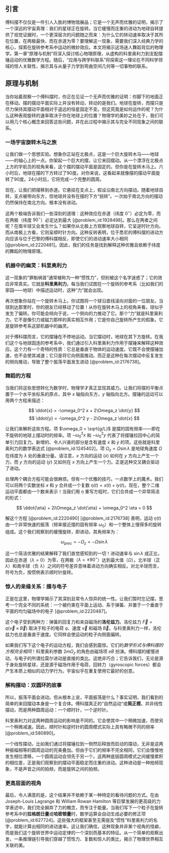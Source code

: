 ## 引言
傅科摆不仅仅是一件引人入胜的博物馆展品；它是一个无声而优雅的证明，揭示了一个深远的宇宙真理：我们的星球正在旋转。当它缓慢而庄重的进动为地球自转提供了视觉证据时，一个更深层次的问题随之而来：为什么它的转动速率取决于其所在位置，在两极最快，而在赤道为零？要理解这一现象，需要我们深入经典力学的核心，探索在旋转参考系中运动的微妙效应。本文将揭示这场迷人舞蹈背后的物理学。第一章“原理与机制”将深入探讨核心物理原理，从虚构的科里奥利力到支配摆锤运动的优雅数学方程。随后，“应用与跨学科联系”将探索这一理论在不同科学领域的惊人关联性，揭示其与从量子力学到弯曲空间几何等一切事物的联系。

## 原理与机制

当你站着观察一个傅科摆时，你正在见证一个无声而优雅的证明：你脚下的地面正在移动。摆的摆动平面实际上并没有转动，转动的是我们。地球在旋转，而摆只是尽力保持其摆动平面相对于遥远的恒星固定不变。但这究竟是如何运作的呢？为什么这种表观旋转的速率取决于你在地球上的位置？物理学的美妙之处在于，我们可以用几个核心概念来回答这些问题，并在此过程中揭示其与完全不同现象之间的联系。

### 一场宇宙旋转木马之旅

让我们做一个思想实验。想象你正站在北极点，这是一个巨大旋转木马——地球——的轴心上的一点。你架起一个巨大的摆，让它来回摆动。从一个漂浮在北极点上方的宇航员的视角来看，这个摆的摆动平面是固定的。但你是在旋转木马上。六小时后，地球在摆的下方转过了90度。对你来说，这看起来就像摆的摆动平面旋转了90度。24小时后，它将完成一个完整的圆周。

现在，让我们把摆移到赤道。它悬挂在支点上，假设沿南北方向摆动。随着地球自转，支点被带向东方，但地球并没有在摆的下方“扭转”。一次始于南北方向的摆动仍然保持在南北方向。根本没有进动。

这两个极端告诉我们一些深刻的道理：这种效应在赤道（纬度 $0^\circ$）必定为零，而在两极（纬度 $90^\circ$）必定达到最大 [@problem_id:1928498]。那么在两者之间呢？在南半球又会发生什么？如果你从北极上方观察地球自转，它呈逆时针方向。而从南极上方看，它则呈顺时针方向。这种反转表明，位于悉尼的傅科摆的进动方向应该与位于巴黎的傅科摆相反，即使它们的进动速率大小相同 [@problem_id:2220481]。因此，我们的任务是找到解释这种优雅且依赖于纬度的舞蹈的物理原理。

### 机器中的幽灵：科里奥利力

这一现象的“罪魁祸首”通常被称为一种“惯性力”，但别被这个名字迷惑了；它的效应非常真实。它就是**科里奥利力**。每当我们试图在一个旋转的参考系（比如我们的家园——地球）中描述运动时，这种“力”就会出现。

再次想象你站在一个旋转木马上。你试图将一个球沿直线滚向对面的一位朋友。当球到达那里时，你的朋友已经移动了位置！从你在旋转木马上的视角来看，球似乎发生了偏转。你可能会倾向于说，一个侧向的力推动了它。那个“力”就是科里奥利力。它不是像引力或磁力那样的真实相互作用；它是你自己旋转所产生的假象。它是旋转参考系这部机器中的幽灵。

对于傅科摆而言，它的摆锤在不停地运动。当它摆动时，地球在其下方旋转。在我们这个与地球固连的参考系中，我们通过引入科里奥利力作用于摆锤来解释这种效应。这个力有一个奇特的性质：它总是垂直于物体的运动速度。它既不会使摆锤加速，也不会使其减速；它只是将它向侧面推动。而正是这种在每次摆动中反复发生的侧向推动，导致了整个振荡平面发生进动 [@problem_id:2176738]。

### 舞蹈的方程

当我们将这些思想转化为数学时，物理学才真正显现其威力。让我们将摆的平衡点置于一个水平坐标系的原点，其中 $x$ 轴指向东方，$y$ 轴指向北方。摆锤的运动可以用两个方程来描述：

$$ \ddot{x} = -\omega_0^2 x + 2\Omega_z \dot{y} $$
$$ \ddot{y} = -\omega_0^2 y - 2\Omega_z \dot{x} $$

让我们来解析这些方程。项 $\omega_0 = \sqrt{g/L}$ 是摆的固有频率——即在不旋转的地球上摆动时的频率。项 $-\omega_0^2 x$ 和 $-\omega_0^2 y$ 代表了将摆锤拉回中心的简单引力回复力。新增的、令人兴奋的部分是含有速度 $\dot{x}$ 和 $\dot{y}$ 的项。这些就是科里奥利力的数学表达式 [@problem_id:1245402]。项 $\Omega_z = \Omega \sin\lambda$ 是地球角速度 $\Omega$ 在纬度为 $\lambda$ 处的垂直分量。请注意，$x$ 方向的运动 ($\dot{x}$) 如何在 $y$ 方向上产生一个力，而 $y$ 方向的运动 ($\dot{y}$) 又如何在 $x$ 方向上产生一个力。正是这种交叉耦合驱动了进动。

处理两个耦合方程可能会很麻烦。但有一个优雅的技巧，一点数学上的魔术。我们可以将两个实数坐标 $x$ 和 $y$ 合并成一个复数 $\eta(t) = x(t) + iy(t)$。现在，整个二维运动平面都由一个数来表示！当我们用 $\eta$ 重写方程时，它们合并成一个异常简洁的形式：

$$ \ddot{\eta} + 2i\Omega_z \dot{\eta} + \omega_0^2 \eta = 0 $$

解这个方程 [@problem_id:2220490] [@problem_id:2176738] 表明，运动 $\eta(t)$ 由一个非常快速的振荡（频率接近摆的固有频率 $\omega_0$）和一个整体上慢得多的旋转组成。这个我们观察到的缓慢旋转，即进动，其角频率为：

$$ \omega_{prec} = -\Omega_z = -\Omega \sin\lambda $$

这一个简洁优雅的结果解释了我们直觉感知到的一切！进动速率与 $\sin\lambda$ 成正比，因此在赤道（$\lambda=0$）为零，在两极（$\lambda = \pm 90^\circ$）达到最大值（$\Omega$）。北半球（正 $\lambda$）和南半球（负 $\lambda$）之间的符号差异意味着进动方向确实相反。对北半球而言，符号为负，按惯例表示顺时针旋转。

### 惊人的亲缘关系：摆与电子

正是在这里，物理学揭示了其深刻且常令人惊异的统一性。让我们暂时忘记摆，思考一个完全不同的系统：一个被约束在平面上运动、系于弹簧、并置于一个垂直于平面的均匀磁场中的电子 [@problem_id:2220487]。

这个电子受到两种力：弹簧的回复力和来自磁场的**洛伦兹力**。洛伦兹力 $\vec{F} = q(\vec{v} \times \vec{B})$ 取决于粒子的电荷 $q$、速度 $\vec{v}$ 和磁场 $\vec{B}$。与科里奥利力一样，洛伦兹力也总是垂直于速度。它同样会使运动的粒子向侧面偏转。

如果我们写下这个电子的运动方程，我们会感到震惊。它们的*数学形式与傅科摆的方程完全相同*！科里奥利参数 $2m\Omega_z$ 的角色由磁场项 $eB$ 扮演。傅科摆的缓慢进动，与电子的所谓拉莫尔进动是直接的类比。这绝非巧合；它告诉我们，无论是源于身处旋转星球，还是源于磁场作用于电荷，回转力（gyroscopic forces）都会产生本质上相似的动力学行为。宇宙似乎在重复使用它最好的创意。

### 解构摆动：双圆环的故事

所以，振荡平面会进动。但从根本上说，平面振荡是什么？事实证明，我们看到的简单的来回摆动本身是一个复合体。傅科摆真正的“自然运动”或**简正模**，并非线性摆动，而是两种圆周运动：一个顺时针，一个逆时针。

科里奥利力对这两种圆周运动的影响是不同的。它会使其中一个稍微加速，而使另一个稍微减速。因此，顺时针和逆时针的圆周模式实际上具有略微不同的频率 [@problem_id:580890]。

一个线性摆动，比如我们通过将摆锤拉到一侧然后释放而启动的摆动，无非是这两种振幅相等的圆周运动的完美叠加。但由于它们的频率不完全相同，它们会慢慢地发生相位漂移。一个圆周运动会领先于另一个。这两种底层圆周模式之间缓慢累积的相位差，正是我们观察到的摆动平面稳定而庄重的进动。这种进动是一种拍频现象，不是声音之间的拍频，而是旋转之间的拍频。

### 更高层面的视角

最后，令人满意的是，这个结果并不依赖于某一种特定的看待问题的方式。在由 Joseph-Louis Lagrange 和 William Rowan Hamilton 等巨擘发展的更高级的力学表述中，我们完全摒弃了力的概念，而专注于能量。当我们写下一个粒子在旋转参考系中的**拉格朗日量**或**哈密顿量**时，数学运算会自动生成必要的修正项 [@problem_id:627724]。这些强大的框架甚至无需提及“惯性”科里奥利力的名字，就能计算出相同的进动速率。这让我们确信，这种现象并非某个视角的怪癖，而是我们这个旋转世界中运动定律的一个深刻而基本的特征。从一个简单的观察出发，一条推理链引导我们穿越了惯性力、复数和惊人的类比，揭示了物理世界相互关联的美。

